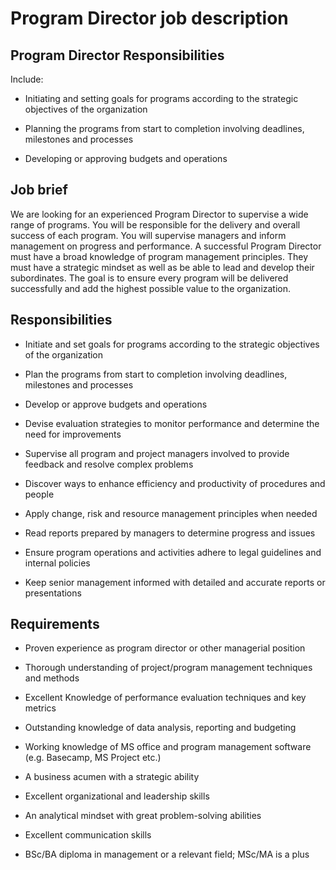 # Program Director job description


## Program Director Responsibilities

Include:

* Initiating and setting goals for programs according to the strategic objectives of the organization

* Planning the programs from start to completion involving deadlines, milestones and processes

* Developing or approving budgets and operations


## Job brief

We are looking for an experienced Program Director to supervise a wide range of programs. You will be responsible for the delivery and overall success of each program. You will supervise managers and inform management on progress and performance.
A successful Program Director must have a broad knowledge of program management principles. They must have a strategic mindset as well as be able to lead and develop their subordinates.
The goal is to ensure every program will be delivered successfully and add the highest possible value to the organization.



## Responsibilities

* Initiate and set goals for programs according to the strategic objectives of the organization

* Plan the programs from start to completion involving deadlines, milestones and processes

* Develop or approve budgets and operations

* Devise evaluation strategies to monitor performance and determine the need for improvements

* Supervise all program and project managers involved to provide feedback and resolve complex problems

* Discover ways to enhance efficiency and productivity of procedures and people

* Apply change, risk and resource management principles when needed

* Read reports prepared by managers to determine progress and issues

* Ensure program operations and activities adhere to legal guidelines and internal policies

* Keep senior management informed with detailed and accurate reports or presentations


## Requirements

* Proven experience as program director or other managerial position

* Thorough understanding of project/program management techniques and methods

* Excellent Knowledge of performance evaluation techniques and key metrics

* Outstanding knowledge of data analysis, reporting and budgeting

* Working knowledge of MS office and program management software (e.g. Basecamp, MS Project etc.)

* A business acumen with a strategic ability

* Excellent organizational and leadership skills

* An analytical mindset with great problem-solving abilities

* Excellent communication skills

* BSc/BA diploma in management or a relevant field; MSc/MA is a plus
